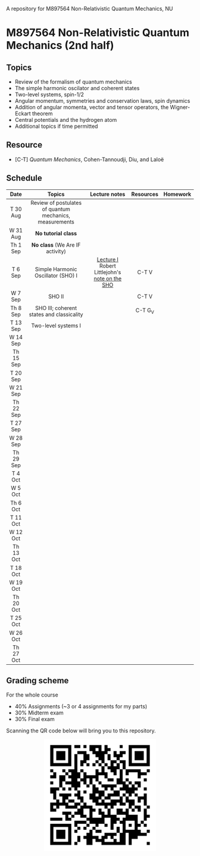 A repository for M897564 Non-Relativistic Quantum Mechanics, NU

# M897564 Non-Relativistic Quantum Mechanics (2nd half)

## Topics

* Review of the formalism of quantum mechanics
* The simple harmonic oscilator and coherent states
* Two-level systems, spin-1/2
* Angular momentum, symmetries and conservation laws, spin dynamics
* Addition of angular momenta, vector and tensor operators, the Wigner-Eckart theorem
* Central potentials and the hydrogen atom
* Additional topics if time permitted

## Resource

* [C-T] *Quantum Mechanics*, Cohen-Tannoudji, Diu, and Laloë

## Schedule

|Date| Topics |Lecture notes|Resources|Homework|
|:--:|:------:|:-----------:|:-------:|:------:|
|T 30 Aug|Review of postulates of quantum mechanics, measurements|
|W 31 Aug|**No tutorial class**|
|Th 1 Sep|**No class** (We Are IF activity)|
|T 6 Sep|Simple Harmonic Oscillator (SHO) I|[Lecture I](https://github.com/Ninnat/quantum-mechanics/blob/main/lecture-notes/SHO.pdf) <br> Robert Littlejohn's [note on the SHO](http://bohr.physics.berkeley.edu/classes/221/1011/notes/harmosc.pdf)|C-T V|
|W 7 Sep|SHO II||C-T V|
|Th 8 Sep|SHO III; coherent states and classicality||C-T G<sub>V</sub>|
|T 13 Sep|Two-level systems I|
|W 14 Sep||
|Th 15 Sep||
|T 20 Sep|
|W 21 Sep|
|Th 22 Sep|
|T 27 Sep|
|W 28 Sep|
|Th 29 Sep|
|T 4 Oct|
|W 5 Oct|
|Th 6 Oct|
|T 11 Oct|
|W 12 Oct|
|Th 13 Oct|
|T 18 Oct|
|W 19 Oct|
|Th 20 Oct|
|T 25 Oct|
|W 26 Oct|
|Th 27 Oct|

## Grading scheme

For the whole course
* 40% Assignments (~3 or 4 assignments for my parts)
* 30% Midterm exam
* 30% Final exam

Scanning the QR code below will bring you to this repository.

<p align="center">
  <img height="300" src="qr-code.png">
</p>
